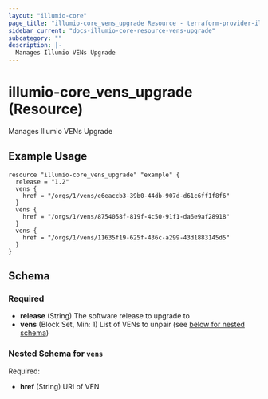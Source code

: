 ```yaml
---
layout: "illumio-core"
page_title: "illumio-core_vens_upgrade Resource - terraform-provider-illumio-core"
sidebar_current: "docs-illumio-core-resource-vens-upgrade"
subcategory: ""
description: |-
  Manages Illumio VENs Upgrade
---
```


# illumio-core_vens_upgrade (Resource)

Manages Illumio VENs Upgrade

Example Usage
------------

```hcl
resource "illumio-core_vens_upgrade" "example" {
  release = "1.2"
  vens {
    href = "/orgs/1/vens/e6eaccb3-39b0-44db-907d-d61c6ff1f8f6"
  }
  vens {
    href = "/orgs/1/vens/8754058f-819f-4c50-91f1-da6e9af28918"
  }
  vens {
    href = "/orgs/1/vens/11635f19-625f-436c-a299-43d1883145d5"
  }
}
```

## Schema

### Required

- **release** (String) The software release to upgrade to
- **vens** (Block Set, Min: 1) List of VENs to unpair (see [below for nested schema](#nestedblock--vens))

<a id="nestedblock--vens"></a>
### Nested Schema for `vens`

Required:

- **href** (String) URI of VEN



